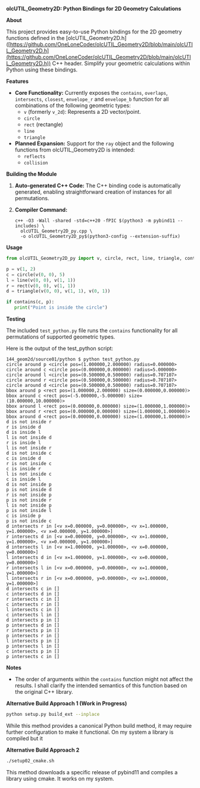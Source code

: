 **olcUTIL_Geometry2D: Python Bindings for 2D Geometry Calculations**

**About**

This project provides easy-to-use Python bindings for the 2D geometry
functions defined in the [olcUTIL_Geometry2D.h]
([https://github.com/OneLoneCoder/olcUTIL_Geometry2D/blob/main/olcUTIL_Geometry2D.h](https://github.com/OneLoneCoder/olcUTIL_Geometry2D/blob/main/olcUTIL_Geometry2D.h))
C++ header. Simplify your geometric calculations within Python using
these bindings.

**Features**

* **Core Functionality:** Currently exposes the `contains`, `overlaps`, `intersects`, `closest`, `envelope_r` and `envelope_b` function for all combinations of the following geometric types: 
    *  `v` (formerly `v_2d`): Represents a 2D vector/point.
    * `circle` 
    * `rect` (rectangle)
    * `line`
    * `triangle`
* **Planned Expansion:** Support for the `ray` object and the following functions from olcUTIL_Geometry2D is intended:
    * `reflects`
    * `collision`
	

**Building the Module**

1. **Auto-generated C++ Code:** The C++ binding code is automatically
   generated, enabling straightforward creation of instances for all
   permutations.

2. **Compiler Command:**
   ```
   c++ -O3 -Wall -shared -std=c++20 -fPIC $(python3 -m pybind11 --includes) \
     olcUTIL_Geometry2D_py.cpp \
     -o olcUTIL_Geometry2D_py$(python3-config --extension-suffix)
   ```

**Usage**

```python
from olcUTIL_Geometry2D_py import v, circle, rect, line, triangle, contains

p = v(1, 2)
c = circle(v(0, 0), 5)
l = line(v(0, 0), v(1, 1))
r = rect(v(0, 0), v(1, 1))
d = triangle(v(0, 0), v(1, 1), v(0, 1))

if contains(c, p):
   print("Point is inside the circle")
```

**Testing**

The included `test_python.py` file runs the `contains` functionality for all permutations of supported geometric types.

Here is the output of the test_python script:
```
144_geom2d/source01/python $ python test_python.py
circle around p <circle pos=(1.000000,2.000000) radius=0.000000>
circle around c <circle pos=(0.000000,0.000000) radius=5.000000>
circle around l <circle pos=(0.500000,0.500000) radius=0.707107>
circle around r <circle pos=(0.500000,0.500000) radius=0.707107>
circle around d <circle pos=(0.500000,0.500000) radius=0.707107>
bbox around p <rect pos=(1.000000,2.000000) size=(0.000000,0.000000)>
bbox around c <rect pos=(-5.000000,-5.000000) size=(10.000000,10.000000)>
bbox around l <rect pos=(0.000000,0.000000) size=(1.000000,1.000000)>
bbox around r <rect pos=(0.000000,0.000000) size=(1.000000,1.000000)>
bbox around d <rect pos=(0.000000,0.000000) size=(1.000000,1.000000)>
d is not inside r
r is inside d
d is inside l
l is not inside d
r is inside l
l is not inside r
d is not inside c
c is inside d
r is not inside c
c is inside r
l is not inside c
c is inside l
d is not inside p
p is not inside d
r is not inside p
p is not inside r
l is not inside p
p is not inside l
c is inside p
p is not inside c
d intersects r in [<v x=0.000000, y=0.000000>, <v x=1.000000, y=1.000000>, <v x=0.000000, y=1.000000>]
r intersects d in [<v x=0.000000, y=0.000000>, <v x=1.000000, y=1.000000>, <v x=0.000000, y=1.000000>]
d intersects l in [<v x=1.000000, y=1.000000>, <v x=0.000000, y=0.000000>]
l intersects d in [<v x=1.000000, y=1.000000>, <v x=0.000000, y=0.000000>]
r intersects l in [<v x=0.000000, y=0.000000>, <v x=1.000000, y=1.000000>]
l intersects r in [<v x=0.000000, y=0.000000>, <v x=1.000000, y=1.000000>]
d intersects c in []
c intersects d in []
r intersects c in []
c intersects r in []
l intersects c in []
c intersects l in []
d intersects p in []
p intersects d in []
r intersects p in []
p intersects r in []
l intersects p in []
p intersects l in []
c intersects p in []
p intersects c in []
```

**Notes**

* The order of arguments within the `contains` function might not
  affect the results. I shall clarify the intended semantics of this
  function based on the original C++ library.

**Alternative Build Approach 1 (Work in Progress)**

```sh
python setup.py build_ext --inplace 
```
While this method provides a canonical Python build method, it may require further configuration to make it functional. 
On my system a library is compiled but it 

**Alternative Build Approach 2**

```sh
./setup02_cmake.sh
```
This method downloads a specific release of pybind11 and compiles a library using cmake. It works on my system.
